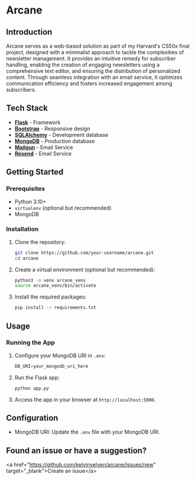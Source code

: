 # Arcane

## Introduction

Arcane serves as a web-based solution as part of my Harvard's CS50x final project, designed with a minimalist approach to tackle the complexities of newsletter management. It provides an intuitive remedy for subscriber handling, enabling the creation of engaging newsletters using a comprehensive text editor, and ensuring the distribution of personalized content. Through seamless integration with an email service, it optimizes communication efficiency and fosters increased engagement among subscribers.

## Tech Stack

- [**Flask**](https://flask.palletsprojects.com/en/2.3.x/) - Framework
- [**Bootstrap**](https://getbootstrap.com/) - Responsive design
- [**SQLAlchemy**](https://www.sqlalchemy.org/) - Development database
- [**MongoDB**](https://www.mongodb.com/) - Production database
- [**Mailgun**](https://www.mailgun.com/) - Email Service
- [**Resend**](https://resend.com/) - Email Service 

## Getting Started

### Prerequisites

- Python 3.10+
- `virtualenv` (optional but recommended)
- MongoDB

### Installation

1. Clone the repository:

   ```bash
   git clone https://github.com/your-username/arcane.git
   cd arcane
   ```

2. Create a virtual environment (optional but recommended):

   ```bash
   python3 -m venv arcane_venv
   source arcane_venv/bin/activate
   ```

3. Install the required packages:

   ```bash
   pip install -r requirements.txt
   ```

## Usage

### Running the App

1. Configure your MongoDB URI in `.env`:

   ```python
   DB_URI=your_mongodb_uri_here
   ```

2. Run the Flask app:

   ```bash
   python app.py
   ```

3. Access the app in your browser at `http://localhost:5000`.

## Configuration

- MongoDB URI: Update the `.env` file with your MongoDB URI.

## Found an issue or have a suggestion?

&lt;a href="https://github.com/kelvinyelyen/arcane/issues/new" target="\_blank"&gt;Create an issue&lt;/a&gt;